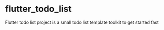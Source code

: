 # flutter_todo_list
Flutter todo list project is a small todo list template toolkit to get started fast
